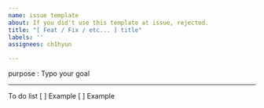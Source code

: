 ```yaml
---
name: issue template
about: If you did't use this template at issue, rejected.
title: "[ Feat / Fix / etc... ] title"
labels: ''
assignees: ch1hyun

---
```


purpose : Typo your goal
- - -
To do list
[ ] Example
[ ] Example
